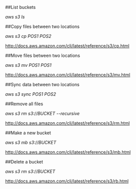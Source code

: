 ##List buckets

*aws s3 ls*

##Copy files between two locations

*aws s3 cp POS1 POS2*

http://docs.aws.amazon.com/cli/latest/reference/s3/cp.html

##Move files between two locations

*aws s3 mv POS1 POS1*

http://docs.aws.amazon.com/cli/latest/reference/s3/mv.html

##Sync data between two locations

*aws s3 sync POS1 POS2*

##Remove all files

*aws s3 rm s3://BUCKET --recursive*

http://docs.aws.amazon.com/cli/latest/reference/s3/rm.html

##Make a new bucket

*aws s3 mb s3://BUCKET*

http://docs.aws.amazon.com/cli/latest/reference/s3/mb.html

##Delete a bucket

*aws s3 rm s3://BUCKET*

http://docs.aws.amazon.com/cli/latest/reference/s3/rb.html

